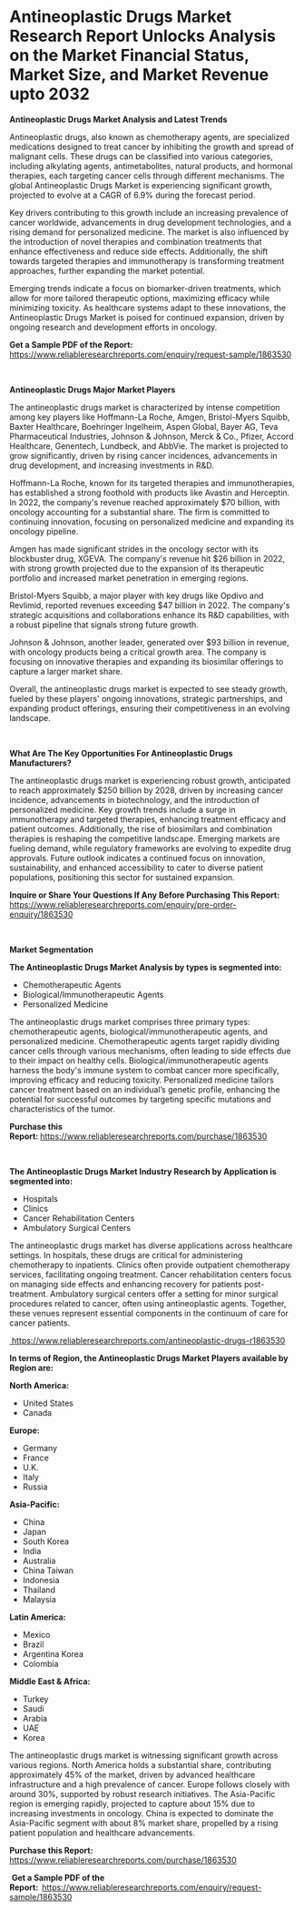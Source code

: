 <p><h1>Antineoplastic Drugs Market Research Report Unlocks Analysis on the Market Financial Status, Market Size, and Market Revenue upto 2032</h1></p><p><strong>Antineoplastic Drugs Market Analysis and Latest Trends</strong></p>
<p><p>Antineoplastic drugs, also known as chemotherapy agents, are specialized medications designed to treat cancer by inhibiting the growth and spread of malignant cells. These drugs can be classified into various categories, including alkylating agents, antimetabolites, natural products, and hormonal therapies, each targeting cancer cells through different mechanisms. The global Antineoplastic Drugs Market is experiencing significant growth, projected to evolve at a CAGR of 6.9% during the forecast period. </p><p>Key drivers contributing to this growth include an increasing prevalence of cancer worldwide, advancements in drug development technologies, and a rising demand for personalized medicine. The market is also influenced by the introduction of novel therapies and combination treatments that enhance effectiveness and reduce side effects. Additionally, the shift towards targeted therapies and immunotherapy is transforming treatment approaches, further expanding the market potential. </p><p>Emerging trends indicate a focus on biomarker-driven treatments, which allow for more tailored therapeutic options, maximizing efficacy while minimizing toxicity. As healthcare systems adapt to these innovations, the Antineoplastic Drugs Market is poised for continued expansion, driven by ongoing research and development efforts in oncology.</p></p>
<p><strong>Get a Sample PDF of the Report:&nbsp;</strong> <a href="https://www.reliableresearchreports.com/enquiry/request-sample/1863530?utm_campaign=3071&utm_medium=2&utm_source=Github&utm_content=ia&utm_term=19042025&utm_id=antineoplastic-drugs">https://www.reliableresearchreports.com/enquiry/request-sample/1863530</a></p>
<p>&nbsp;</p>
<p><strong>Antineoplastic Drugs Major Market Players</strong></p>
<p><p>The antineoplastic drugs market is characterized by intense competition among key players like Hoffmann-La Roche, Amgen, Bristol-Myers Squibb, Baxter Healthcare, Boehringer Ingelheim, Aspen Global, Bayer AG, Teva Pharmaceutical Industries, Johnson & Johnson, Merck & Co., Pfizer, Accord Healthcare, Genentech, Lundbeck, and AbbVie. The market is projected to grow significantly, driven by rising cancer incidences, advancements in drug development, and increasing investments in R&D.</p><p>Hoffmann-La Roche, known for its targeted therapies and immunotherapies, has established a strong foothold with products like Avastin and Herceptin. In 2022, the company's revenue reached approximately $70 billion, with oncology accounting for a substantial share. The firm is committed to continuing innovation, focusing on personalized medicine and expanding its oncology pipeline.</p><p>Amgen has made significant strides in the oncology sector with its blockbuster drug, XGEVA. The company's revenue hit $26 billion in 2022, with strong growth projected due to the expansion of its therapeutic portfolio and increased market penetration in emerging regions.</p><p>Bristol-Myers Squibb, a major player with key drugs like Opdivo and Revlimid, reported revenues exceeding $47 billion in 2022. The company's strategic acquisitions and collaborations enhance its R&D capabilities, with a robust pipeline that signals strong future growth.</p><p>Johnson & Johnson, another leader, generated over $93 billion in revenue, with oncology products being a critical growth area. The company is focusing on innovative therapies and expanding its biosimilar offerings to capture a larger market share.</p><p>Overall, the antineoplastic drugs market is expected to see steady growth, fueled by these players' ongoing innovations, strategic partnerships, and expanding product offerings, ensuring their competitiveness in an evolving landscape.</p></p>
<p>&nbsp;</p>
<p><strong>What Are The Key Opportunities For Antineoplastic Drugs Manufacturers?</strong></p>
<p><p>The antineoplastic drugs market is experiencing robust growth, anticipated to reach approximately $250 billion by 2028, driven by increasing cancer incidence, advancements in biotechnology, and the introduction of personalized medicine. Key growth trends include a surge in immunotherapy and targeted therapies, enhancing treatment efficacy and patient outcomes. Additionally, the rise of biosimilars and combination therapies is reshaping the competitive landscape. Emerging markets are fueling demand, while regulatory frameworks are evolving to expedite drug approvals. Future outlook indicates a continued focus on innovation, sustainability, and enhanced accessibility to cater to diverse patient populations, positioning this sector for sustained expansion.</p></p>
<p><strong>Inquire or Share Your Questions If Any Before Purchasing This Report:</strong> <a href="https://www.reliableresearchreports.com/enquiry/pre-order-enquiry/1863530?utm_campaign=3071&utm_medium=2&utm_source=Github&utm_content=ia&utm_term=19042025&utm_id=antineoplastic-drugs">https://www.reliableresearchreports.com/enquiry/pre-order-enquiry/1863530</a></p>
<p>&nbsp;</p>
<p><strong>Market Segmentation</strong></p>
<p><strong>The Antineoplastic Drugs Market Analysis by types is segmented into:</strong></p>
<p><ul><li>Chemotherapeutic Agents</li><li>Biological/Immunotherapeutic Agents</li><li>Personalized Medicine</li></ul></p>
<p><p>The antineoplastic drugs market comprises three primary types: chemotherapeutic agents, biological/immunotherapeutic agents, and personalized medicine. Chemotherapeutic agents target rapidly dividing cancer cells through various mechanisms, often leading to side effects due to their impact on healthy cells. Biological/immunotherapeutic agents harness the body's immune system to combat cancer more specifically, improving efficacy and reducing toxicity. Personalized medicine tailors cancer treatment based on an individual’s genetic profile, enhancing the potential for successful outcomes by targeting specific mutations and characteristics of the tumor.</p></p>
<p><strong>Purchase this Report:&nbsp;</strong><a href="https://www.reliableresearchreports.com/purchase/1863530?utm_campaign=3071&utm_medium=2&utm_source=Github&utm_content=ia&utm_term=19042025&utm_id=antineoplastic-drugs">https://www.reliableresearchreports.com/purchase/1863530</a></p>
<p>&nbsp;</p>
<p><strong>The Antineoplastic Drugs Market Industry Research by Application is segmented into:</strong></p>
<p><ul><li>Hospitals</li><li>Clinics</li><li>Cancer Rehabilitation Centers</li><li>Ambulatory Surgical Centers</li></ul></p>
<p><p>The antineoplastic drugs market has diverse applications across healthcare settings. In hospitals, these drugs are critical for administering chemotherapy to inpatients. Clinics often provide outpatient chemotherapy services, facilitating ongoing treatment. Cancer rehabilitation centers focus on managing side effects and enhancing recovery for patients post-treatment. Ambulatory surgical centers offer a setting for minor surgical procedures related to cancer, often using antineoplastic agents. Together, these venues represent essential components in the continuum of care for cancer patients.</p></p>
<p><a href="https://www.reliableresearchreports.com/antineoplastic-drugs-r1863530?utm_campaign=3071&utm_medium=2&utm_source=Github&utm_content=ia&utm_term=19042025&utm_id=antineoplastic-drugs">&nbsp;https://www.reliableresearchreports.com/antineoplastic-drugs-r1863530</a></p>
<p><strong>In terms of Region, the Antineoplastic Drugs Market Players available by Region are:</strong></p>
<p>
    <p> <strong> North America: </strong>
        <ul>
            <li>United States</li>
            <li>Canada</li>
        </ul>
        </p> 
    <p> <strong> Europe: </strong>
        <ul>
            <li>Germany</li>
            <li>France</li>
            <li>U.K.</li>
            <li>Italy</li>
            <li>Russia</li>
        </ul>
        </p> 
    <p> <strong> Asia-Pacific: </strong>
        <ul>
            <li>China</li>
            <li>Japan</li>
            <li>South Korea</li>
            <li>India</li>
            <li>Australia</li>
            <li>China Taiwan</li>
            <li>Indonesia</li>
            <li>Thailand</li>
            <li>Malaysia</li>
        </ul>
        </p> 
    <p> <strong> Latin America: </strong>
        <ul>
            <li>Mexico</li>
            <li>Brazil</li>
            <li>Argentina Korea</li>
            <li>Colombia</li>
        </ul>
        </p> 
    <p> <strong> Middle East & Africa: </strong>
        <ul>
            <li>Turkey</li>
            <li>Saudi</li>
            <li>Arabia</li>
            <li>UAE</li>
            <li>Korea</li>
        </ul>
    </p>
    </p>
<p><p>The antineoplastic drugs market is witnessing significant growth across various regions. North America holds a substantial share, contributing approximately 45% of the market, driven by advanced healthcare infrastructure and a high prevalence of cancer. Europe follows closely with around 30%, supported by robust research initiatives. The Asia-Pacific region is emerging rapidly, projected to capture about 15% due to increasing investments in oncology. China is expected to dominate the Asia-Pacific segment with about 8% market share, propelled by a rising patient population and healthcare advancements.</p></p>
<p><strong>Purchase this Report: </strong><a href="https://www.reliableresearchreports.com/purchase/1863530?utm_campaign=3071&utm_medium=2&utm_source=Github&utm_content=ia&utm_term=19042025&utm_id=antineoplastic-drugs">https://www.reliableresearchreports.com/purchase/1863530</a></p>
<p>&nbsp;<strong>Get a Sample PDF of the Report:&nbsp;&nbsp;</strong><a href="https://www.reliableresearchreports.com/enquiry/request-sample/1863530?utm_campaign=3071&utm_medium=2&utm_source=Github&utm_content=ia&utm_term=19042025&utm_id=antineoplastic-drugs">https://www.reliableresearchreports.com/enquiry/request-sample/1863530</a></p>
<p><strong></strong></p>
<p><p></p><p></p><p></p></p>